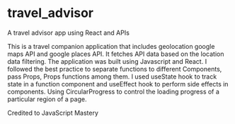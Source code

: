 # travel_advisor
A travel advisor app using React and APIs

This is a travel companion application that includes geolocation google maps API and google places API. It fetches API data based on the location data filtering. The application was built using Javascript and React. I followed the best practice to separate functions to different Components, pass Props, Props functions among them. I used useState hook to track state in a function component and useEffect hook to perform side effects in components. Using CircularProgress to control the loading progress of a particular region of a page. 

Credited to JavaScript Mastery
